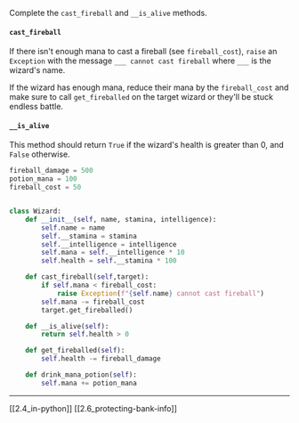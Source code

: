 Complete the `cast_fireball` and `__is_alive` methods.

#### `cast_fireball`
If there isn't enough mana to cast a fireball (see `fireball_cost`), 
`raise` an `Exception` with the message `___ cannot cast fireball` 
where `___` is the wizard's name.

If the wizard has enough mana, reduce their mana by the `fireball_cost` 
and make sure to call `get_fireballed` on the target wizard or they'll be stuck endless battle.

#### `__is_alive` 
This method should return `True` if the wizard's health is greater than 0,
and `False` otherwise.

``` python
fireball_damage = 500
potion_mana = 100
fireball_cost = 50


class Wizard:
	def __init__(self, name, stamina, intelligence):
		self.name = name
		self.__stamina = stamina
		self.__intelligence = intelligence
		self.mana = self.__intelligence * 10
		self.health = self.__stamina * 100

	def cast_fireball(self,target):
		if self.mana < fireball_cost:
			raise Exception(f"{self.name} cannot cast fireball")
		self.mana -= fireball_cost
		target.get_fireballed()

	def __is_alive(self):
		return self.health > 0

	def get_fireballed(self):
		self.health -= fireball_damage

	def drink_mana_potion(self):
		self.mana += potion_mana
```


---
[[2.4_in-python]]
[[2.6_protecting-bank-info]]